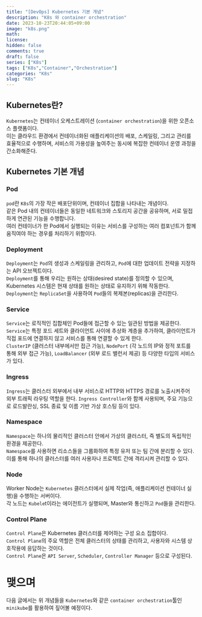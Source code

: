 ```yaml
---
title: "[DevOps] Kubernetes 기본 개념" 
description: "K8s 와 container orchestration"
date: 2023-10-23T20:44:05+09:00
image: "k8s.png" 
math: 
license: 
hidden: false
comments: true
draft: false
series: ["K8s"]
tags: ["K8s","Container","Orchestration"]
categories: "K8s"
slug: "K8s"
---
```


## Kubernetes란?

`Kubernetes`는 컨테이너 오케스트레이션 (`container orchestration`)을 위한 오픈소스 플랫폼이다.   
이는 클라우드 환경에서 컨테이너화된 애플리케이션의 배포, 스케일링, 그리고 관리를 효율적으로 수행하며, 서비스의 가용성을 높여주는 동시에 복잡한 컨테이너 운영 과정을 간소화해준다.   

## Kubernetes 기본 개념 
### Pod
`pod`란 `K8s`의 가장 작은 배포단위이며, 컨테이너 집합을 나타내는 개념이다.   
같은 Pod 내의 컨테이너들은 동일한 네트워크와 스토리지 공간을 공유하며, 서로 밀접하게 연관된 기능을 수행합니다.   
여러 컨테이너가 한 Pod에서 실행되는 이유는 서비스를 구성하는 여러 컴포넌트가 함께 움직여야 하는 경우를 처리하기 위함이다.   

### Deployment
`Deployment`는 `Pod`의 생성과 스케일링을 관리하고, `Pod`에 대한 업데이트 전략을 지정하는 API 오브젝트이다.   
`Deployment`를 통해 우리는 원하는 상태(desired state)를 정의할 수 있으며, Kubernetes 시스템은 현재 상태를 원하는 상태로 유지하기 위해 작동한다.   
`Deployment`는 `ReplicaSet`을 사용하여 `Pod`들의 복제본(replicas)을 관리한다.   

### Service
`Service`는 로직적인 집합체인 Pod들에 접근할 수 있는 일관된 방법을 제공한다.   
`Service`는 특정 포드 세트와 클라이언트 사이에 추상화 계층을 추가하여, 클라이언트가 직접 포드에 연결하지 않고 서비스를 통해 연결할 수 있게 한다.    
`ClusterIP` (클러스터 내부에서만 접근 가능), `NodePort` (각 노드의 IP와 정적 포트를 통해 외부 접근 가능), `LoadBalancer` (외부 로드 밸런서 제공) 등 다양한 타입의 서비스가 있다.   

### Ingress
`Ingress`는 클러스터 외부에서 내부 서비스로 HTTP와 HTTPS 경로를 노출시켜주어 외부 트래픽 라우팅 역할을 한다.
`Ingress Controller`와 함께 사용되며, 주요 기능으로 로드발란싱, SSL 종료 및 이름 기반 가상 호스팅 등이 있다.   

### Namespace
`Namespace`는 하나의 물리적인 클러스터 안에서 가상의 클러스터, 즉 별도의 독립적인 환경을 제공한다.   
`Namespace`를 사용하면 리소스들을 그룹화하여 특정 유저 또는 팀 간에 분리할 수 있다.   
이를 통해 하나의 클러스터를 여러 사용자나 프로젝트 간에 격리시켜 관리할 수 있다.

### Node
Worker Node는 `Kubernetes` 클러스터에서 실제 작업(즉, 애플리케이션 컨테이너 실행)을 수행하는 서버이다.   
각 노드는 `Kubele`t이라는 에이전트가 실행되며, Master와 통신하고 `Pod`들을 관리한다.   

### Control Plane
`Control Plane`은 Kubernetes 클러스터를 제어하는 구성 요소 집합이다.    
`Control Plane`의 주요 역할은 전체 클러스터의 상태를 관리하고, 사용자와 시스템 상호작용에 응답하는 것이다.    
`Control Plane`은 `API Server`, `Scheduler`, `Controller Manager` 등으로 구성된다.  

# 맺으며
다음 글에서는 위 개념들을 `Kubernetes`와 같은 `container orchestration`툴인 `minikube`를 활용하여 짚어볼 예정이다.   

